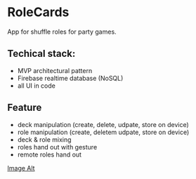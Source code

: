 # RoleCards

App for shuffle roles for party games. 

## Techical stack:
 - MVP architectural pattern 
 - Firebase realtime database (NoSQL)
 - all UI in code 
 
 ## Feature
  - deck manipulation (create, delete, udpate, store on device)
  - role manipulation (create, deletem udpate, store on device)
  - deck & role mixing
  - roles hand out with gesture 
  - remote roles hand out 
  
[Image Alt](https://github.com/Jeytery/RoleCards/blob/main/screenshot_big_1-3.png)
